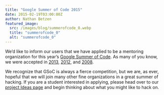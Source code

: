 ```yaml
---
title: "Google Summer of Code 2015"
date: 2015-02-19T03:00:00Z
author: Nathan Betzen
featured_image:
  src: /images/blog/summerofcode_0.webp
  title: "summerofcode_0"
  alt: "summerofcode_0"
---
```


We’d like to inform our users that we have applied to be a mentoring organization for this year’s [Google Summer of Code](http://www.google-melange.com/gsoc/homepage/google/gsoc2015 "Google Summer of Code"). As many of you know, we were accepted in [2013](/article/google-summer-code-2013-students-get-ready "2013 Announcement"), [2012](https://opensource.googleblog.com/2013/01/xbmc-rocked-summer.html "XBMC Rocked the Summer of Code"), and [2008](https://kodi.wiki/view/Google_Summer_of_Code_2008 "XBMC GSoC 2008 page").

We recognize that GSoC is always a fierce competition, but we are, as ever, hopeful that we will join many other fine organizations in a great summer of hacking. If you are a student interested in applying, please head over to our [project Ideas page](https://kodi.wiki/view/Google_Summer_of_Code/2015 "GSOC 2015 Kodi Ideas page") and begin thinking about what you might like to hack on.
